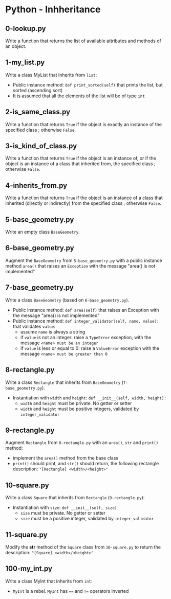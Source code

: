 # Python - Inhheritance

## 0-lookup.py
Write a function that returns the list of available attributes and methods of an object.

## 1-my_list.py
Write a class MyList that inherits from `list`:
- Public instance method: `def print_sorted(self)` that prints the list, but sorted (ascending sort)
- It is assumed that all the elements of the list will be of type `int`

## 2-is_same_class.py
Write a function that returns `True` if the object is exactly an instance of the specified class ; otherwise `False`.

## 3-is_kind_of_class.py
Write a function that returns `True` if the object is an instance of, or if the object is an instance of a class that inherited from, the specified class ; otherwise `False`.

## 4-inherits_from.py
Write a function that returns `True` if the object is an instance of a class that inherited (directly or indirectly) from the specified class ; otherwise `False`.

## 5-base_geometry.py
Write an empty class `BaseGeometry`.

## 6-base_geometry.py
Augment the `BaseGeometry` from `5-base_geometry.py` with a public instance method `area()` that raises an `Exception` with the message "area() is not implemented"

## 7-base_geometry.py
Write a class `BaseGeometry` (based on `6-base_geometry.py`).
- Public instance method: `def area(self)` that raises an Exception with the message "area() is not implemented"
- Public instance method: `def integer_validator(self, name, value):` that validates `value`:
  - assume `name` is always a string
  - if `value` is not an integer: raise a `TypeError` exception, with the message `<name> must be an integer`
  - if `value` is less or equal to 0: raise a `ValueError` exception with the message `<name> must be greater than 0`

## 8-rectangle.py
Write a class `Rectangle` that inherits from `BaseGeometry` (`7-base_geometry.py`).
- Instantiation with `width` and `height`: `def __init__(self, width, height):`
  - `width` and `height` must be private. No getter or setter
  - `width` and `height` must be positive integers, validated by `integer_validator`

## 9-rectangle.py
Augment `Rectangle` from `8-rectangle.py` with an `area()`, `str` and `print()` method:
- implement the `area()` method from the base class
- `print()` should print, and `str()` should return, the following rectangle description: `"[Rectangle] <width>/<height>"`

## 10-square.py
Write a class `Square` that inherits from `Rectangle` (`9-rectangle.py`):
- Instantiation with `size`: `def __init__(self, size)`
  - `size` must be private. No getter or setter
  - `size` must be a positive integer, validated by `integer_validator`

## 11-square.py
Modify the __str__ method of the `Square` class from `10-square.py` to return the description: `"[Square] <width>/<height>"`

## 100-my_int.py
Write a class MyInt that inherits from `int`:
- `MyInt` is a rebel. `MyInt` has `==` and `!=` operators inverted
